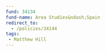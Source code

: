 ```yaml
---
fund: 34134
fund-name: Area Studies&ndash;Spain
redirect_to:
  - /policies/34144
tags:
 - Matthew Hill
---
```

